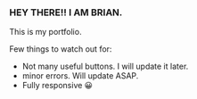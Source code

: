 ### HEY THERE!! I AM BRIAN.

This is my portfolio.

Few things to watch out for: 

- Not many useful buttons. I will update it later.
- minor errors. Will update ASAP.
- Fully responsive 😀